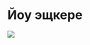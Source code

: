 # Йоу эщкере

![](https://static.wikia.nocookie.net/mems/images/f/f1/%D0%9C%D0%93%D0%95_%D0%B1%D1%80%D0%B0%D1%82.jpg/revision/latest/thumbnail/width/360/height/360?cb=20230605161843&path-prefix=ru)
